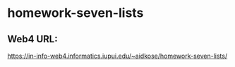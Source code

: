# homework-seven-lists
 
## Web4 URL:
https://in-info-web4.informatics.iupui.edu/~aidkose/homework-seven-lists/
